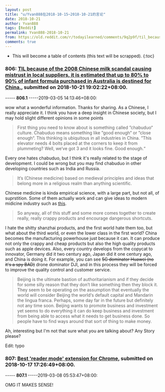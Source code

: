 ```yaml
---
layout: post
title: "u/Yvan888在2018-10-15~2018-10-21的言论"
date: 2018-10-21
author: Yvan888
tags: [Reddit]
permalink: Yvan888-2018-10-21
from: https://old.reddit.com/r/todayilearned/comments/9q2p9f/til_because_of_the_2008_chinese_milk_scandal/
comments: true
---
```


* This will become a table of contents (this text will be scrapped).
{:toc}

### 806: [TIL because of the 2008 Chinese milk scandal causing mistrust in local suppliers, it is estimated that up to 80% to 90% of infant formula purchased in Australia is destined for China.](https://old.reddit.com/r/todayilearned/comments/9q2p9f/til_because_of_the_2008_chinese_milk_scandal/), submitted on 2018-10-21 19:02:22+08:00.

----- __806.1__ -----2019-03-05 14:13:46+08:00:

wow what a wonderful information. Thanks for sharing. As a Chinese, I really appreciate it. I think you have a deep insight in Chinese society, but I may hold slight different opinions in some points

>	First thing you need to know about is something called ”chabuduo“ culture. Chabuduo means something like ”good enough“ or ”close enough“. This thinking is ubiquitous in all industries in China. ”This elevator needs 4 bolts placed at the corners to keep it from plummeting? Well, we‘ve got 3 and it looks fine. Good enough.“

Every one hates chabuduo, but I think it's really related to the stage of development. I could be wrong but you may find chabuduo in other developing countries such as India and Russia.

>	It‘s (Chinese medicine) based on medieval principles and ideas that belong more in a religious realm than anything scientific.

Chinese medicine is kinda empirical science, with a large part, but not all, of suprstition. Some of them actually work and can give ideas to modern midicine industry such as [this](https://www.sciencedaily.com/releases/2016/09/160908084319.htm). 

>	So anyway, all of this stuff and some more comes together to create really, really crappy products and encourage dangerous shortcuts. 

I hate the shitty shanzhai products, and the first world hate them too, but what about the third world, or even the lower class in the first world? China becomes the manufacturing powerhouse just because it can. It can produce not only the crappy and cheap products but also the high quality products such as apple devices. Also, every country develops from the copycat to innovator, Germany did it two century ago, Japan did it one century ago, and China is doing it. For example, you can see ~~5G dominator Huawei (no it's a spy BAD)~~ drone dominator DJI, and in this process they will be forced to improve the quality control and customer service.

>	Beijing is the ultimate bastion of authoritarianism and if they decide for some silly reason that they don’t like something then they block it. They seem to be operating on the assumption that eventually the world will consider Beijing the world‘s default capital and Mandarin the lingua franca. Perhaps, some day far in the future but definitely not any time soon. Beijing wants to promote business and investment yet seems to do everything it can do keep business and investment from being able to access what it needs to get business done. So people have to find ways around that sort of thing to make money.

Ah, interesting but I'm not that sure what you are talking about? Any Story please?

Edit: typo

### 807: [Best 'reader mode' extension for Chrome](https://old.reddit.com/r/chrome/comments/9ox2q6/best_reader_mode_extension_for_chrome/), submitted on 2018-10-17 17:26:49+08:00.

----- __807.1__ -----2019-03-08 05:53:47+08:00:

OMG IT MAKES SENSE!

